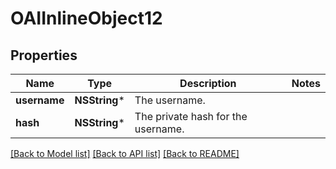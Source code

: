 # OAIInlineObject12

## Properties
Name | Type | Description | Notes
------------ | ------------- | ------------- | -------------
**username** | **NSString*** | The username. | 
**hash** | **NSString*** | The private hash for the username. | 

[[Back to Model list]](../README.md#documentation-for-models) [[Back to API list]](../README.md#documentation-for-api-endpoints) [[Back to README]](../README.md)


